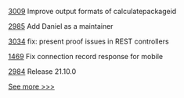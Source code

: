 
[3009](https://github.com/hyperledger/fabric/pull/3009) Improve output formats of calculatepackageid

[2985](https://github.com/hyperledger/besu/pull/2985) Add Daniel as a maintainer

[3034](https://github.com/hyperledger/aries-framework-go/pull/3034) fix: present proof issues in REST controllers

[1469](https://github.com/hyperledger/aries-cloudagent-python/pull/1469) Fix connection record response for mobile

[2984](https://github.com/hyperledger/besu/pull/2984) Release 21.10.0


[See more >>>](https://start-here.hyperledger.org/pull-requests)
